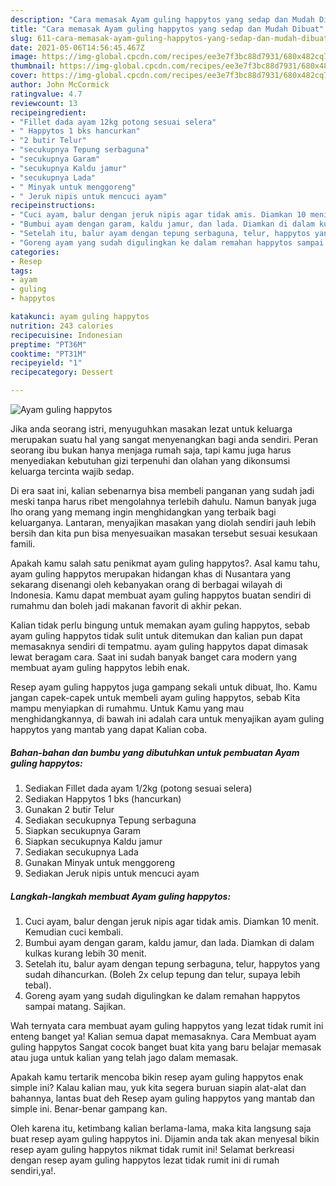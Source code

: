```yaml
---
description: "Cara memasak Ayam guling happytos yang sedap dan Mudah Dibuat"
title: "Cara memasak Ayam guling happytos yang sedap dan Mudah Dibuat"
slug: 611-cara-memasak-ayam-guling-happytos-yang-sedap-dan-mudah-dibuat
date: 2021-05-06T14:56:45.467Z
image: https://img-global.cpcdn.com/recipes/ee3e7f3bc88d7931/680x482cq70/ayam-guling-happytos-foto-resep-utama.jpg
thumbnail: https://img-global.cpcdn.com/recipes/ee3e7f3bc88d7931/680x482cq70/ayam-guling-happytos-foto-resep-utama.jpg
cover: https://img-global.cpcdn.com/recipes/ee3e7f3bc88d7931/680x482cq70/ayam-guling-happytos-foto-resep-utama.jpg
author: John McCormick
ratingvalue: 4.7
reviewcount: 13
recipeingredient:
- "Fillet dada ayam 12kg potong sesuai selera"
- " Happytos 1 bks hancurkan"
- "2 butir Telur"
- "secukupnya Tepung serbaguna"
- "secukupnya Garam"
- "secukupnya Kaldu jamur"
- "secukupnya Lada"
- " Minyak untuk menggoreng"
- " Jeruk nipis untuk mencuci ayam"
recipeinstructions:
- "Cuci ayam, balur dengan jeruk nipis agar tidak amis. Diamkan 10 menit. Kemudian cuci kembali."
- "Bumbui ayam dengan garam, kaldu jamur, dan lada. Diamkan di dalam kulkas kurang lebih 30 menit."
- "Setelah itu, balur ayam dengan tepung serbaguna, telur, happytos yang sudah dihancurkan. (Boleh 2x celup tepung dan telur, supaya lebih tebal)."
- "Goreng ayam yang sudah digulingkan ke dalam remahan happytos sampai matang. Sajikan."
categories:
- Resep
tags:
- ayam
- guling
- happytos

katakunci: ayam guling happytos 
nutrition: 243 calories
recipecuisine: Indonesian
preptime: "PT36M"
cooktime: "PT31M"
recipeyield: "1"
recipecategory: Dessert

---
```



![Ayam guling happytos](https://img-global.cpcdn.com/recipes/ee3e7f3bc88d7931/680x482cq70/ayam-guling-happytos-foto-resep-utama.jpg)

Jika anda seorang istri, menyuguhkan masakan lezat untuk keluarga merupakan suatu hal yang sangat menyenangkan bagi anda sendiri. Peran seorang ibu bukan hanya menjaga rumah saja, tapi kamu juga harus menyediakan kebutuhan gizi terpenuhi dan olahan yang dikonsumsi keluarga tercinta wajib sedap.

Di era  saat ini, kalian sebenarnya bisa membeli panganan yang sudah jadi meski tanpa harus ribet mengolahnya terlebih dahulu. Namun banyak juga lho orang yang memang ingin menghidangkan yang terbaik bagi keluarganya. Lantaran, menyajikan masakan yang diolah sendiri jauh lebih bersih dan kita pun bisa menyesuaikan masakan tersebut sesuai kesukaan famili. 



Apakah kamu salah satu penikmat ayam guling happytos?. Asal kamu tahu, ayam guling happytos merupakan hidangan khas di Nusantara yang sekarang disenangi oleh kebanyakan orang di berbagai wilayah di Indonesia. Kamu dapat membuat ayam guling happytos buatan sendiri di rumahmu dan boleh jadi makanan favorit di akhir pekan.

Kalian tidak perlu bingung untuk memakan ayam guling happytos, sebab ayam guling happytos tidak sulit untuk ditemukan dan kalian pun dapat memasaknya sendiri di tempatmu. ayam guling happytos dapat dimasak lewat beragam cara. Saat ini sudah banyak banget cara modern yang membuat ayam guling happytos lebih enak.

Resep ayam guling happytos juga gampang sekali untuk dibuat, lho. Kamu jangan capek-capek untuk membeli ayam guling happytos, sebab Kita mampu menyiapkan di rumahmu. Untuk Kamu yang mau menghidangkannya, di bawah ini adalah cara untuk menyajikan ayam guling happytos yang mantab yang dapat Kalian coba.

<!--inarticleads1-->

##### Bahan-bahan dan bumbu yang dibutuhkan untuk pembuatan Ayam guling happytos:

1. Sediakan Fillet dada ayam 1/2kg (potong sesuai selera)
1. Sediakan  Happytos 1 bks (hancurkan)
1. Gunakan 2 butir Telur
1. Sediakan secukupnya Tepung serbaguna
1. Siapkan secukupnya Garam
1. Siapkan secukupnya Kaldu jamur
1. Sediakan secukupnya Lada
1. Gunakan  Minyak untuk menggoreng
1. Sediakan  Jeruk nipis untuk mencuci ayam




<!--inarticleads2-->

##### Langkah-langkah membuat Ayam guling happytos:

1. Cuci ayam, balur dengan jeruk nipis agar tidak amis. Diamkan 10 menit. Kemudian cuci kembali.
1. Bumbui ayam dengan garam, kaldu jamur, dan lada. Diamkan di dalam kulkas kurang lebih 30 menit.
1. Setelah itu, balur ayam dengan tepung serbaguna, telur, happytos yang sudah dihancurkan. (Boleh 2x celup tepung dan telur, supaya lebih tebal).
1. Goreng ayam yang sudah digulingkan ke dalam remahan happytos sampai matang. Sajikan.




Wah ternyata cara membuat ayam guling happytos yang lezat tidak rumit ini enteng banget ya! Kalian semua dapat memasaknya. Cara Membuat ayam guling happytos Sangat cocok banget buat kita yang baru belajar memasak atau juga untuk kalian yang telah jago dalam memasak.

Apakah kamu tertarik mencoba bikin resep ayam guling happytos enak simple ini? Kalau kalian mau, yuk kita segera buruan siapin alat-alat dan bahannya, lantas buat deh Resep ayam guling happytos yang mantab dan simple ini. Benar-benar gampang kan. 

Oleh karena itu, ketimbang kalian berlama-lama, maka kita langsung saja buat resep ayam guling happytos ini. Dijamin anda tak akan menyesal bikin resep ayam guling happytos nikmat tidak rumit ini! Selamat berkreasi dengan resep ayam guling happytos lezat tidak rumit ini di rumah sendiri,ya!.


